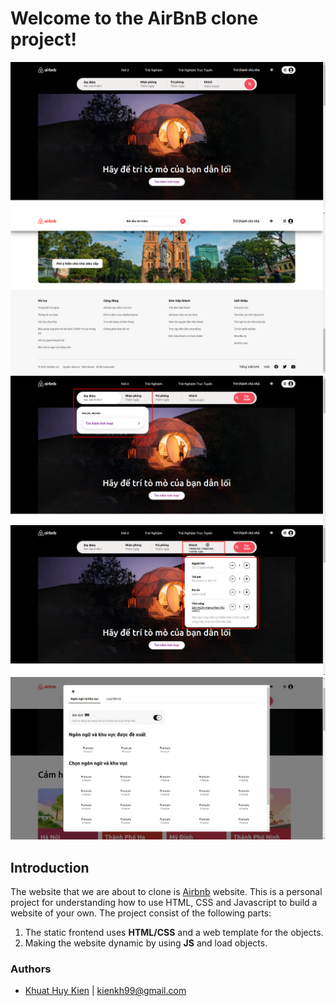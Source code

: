 # Welcome to the AirBnB clone project!
![image](./img/demo/main.png) ![image](./img/demo/main1.png)
![image](./img/demo/main2.png)
![image](./img/demo/main3.png)
![image](./img/demo/main4.png)

## Introduction
The website that we are about to clone is [Airbnb](https://airbnb.com) website. This is a personal project for understanding how to use HTML, CSS and Javascript to build a website of your own.
The project consist of the following parts:  
1. The static frontend uses **HTML/CSS** and a web template for the objects.  
2. Making the website dynamic by using **JS** and load objects. 

### Authors
- [Khuat Huy Kien](https://github.com/kiensamson0000) | <kienkh99@gmail.com>
